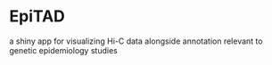 # EpiTAD
a shiny app for visualizing Hi-C data alongside annotation relevant to genetic epidemiology studies
